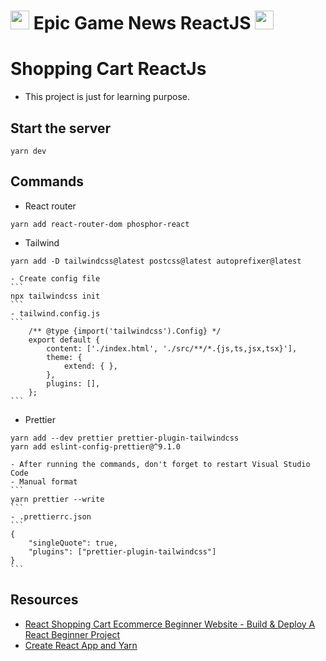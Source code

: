 # <img src="https://user-images.githubusercontent.com/25181517/183897015-94a058a6-b86e-4e42-a37f-bf92061753e5.png" alt="react" width="30" height="30"/> Epic Game News ReactJS <img src="https://user-images.githubusercontent.com/25181517/183897015-94a058a6-b86e-4e42-a37f-bf92061753e5.png" alt="react" width="30" height="30"/>

# Shopping Cart ReactJs

- This project is just for learning purpose.

## Start the server

```
yarn dev
```

## Commands

- React router

```
yarn add react-router-dom phosphor-react
```

- Tailwind

```
yarn add -D tailwindcss@latest postcss@latest autoprefixer@latest
```

    - Create config file
    ```
    npx tailwindcss init
    ```
    - tailwind.config.js
    ```
        /** @type {import('tailwindcss').Config} */
        export default {
            content: ['./index.html', './src/**/*.{js,ts,jsx,tsx}'],
            theme: {
                extend: { },
            },
            plugins: [],
        };
    ```

- Prettier

```
yarn add --dev prettier prettier-plugin-tailwindcss
yarn add eslint-config-prettier@^9.1.0
```

    - After running the commands, don't forget to restart Visual Studio Code
    - Manual format
    ```
    yarn prettier --write
    ```
    - .prettierrc.json
    ```
    {
        "singleQuote": true,
        "plugins": ["prettier-plugin-tailwindcss"]
    }
    ```

## Resources

- [React Shopping Cart Ecommerce Beginner Website - Build & Deploy A React Beginner Project](https://www.youtube.com/watch?v=tEMrD9t85v4)
- [Create React App and Yarn](https://dev.to/ashirbadgudu/set-up-tailwind-css-with-create-react-app-and-yarn-pio)

